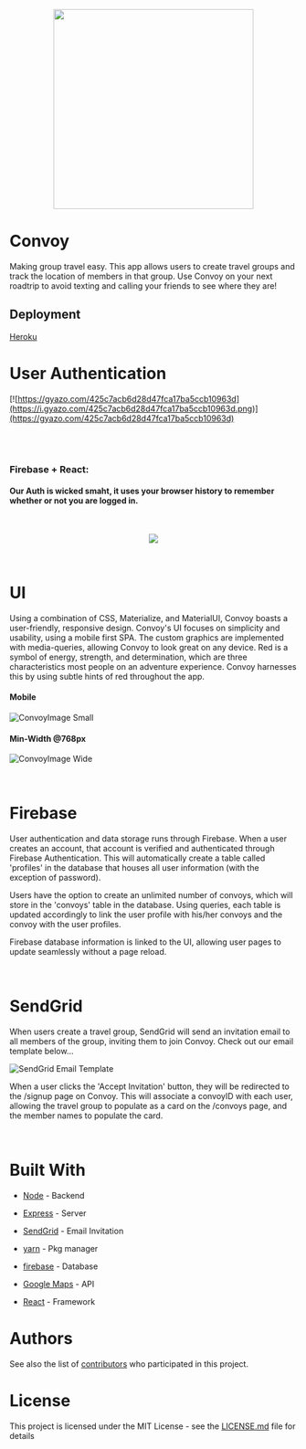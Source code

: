 <p align="center">
  <img src="/client/public/convoy.png" width="350"/>
</p>

# Convoy
Making group travel easy. This app allows users to create travel groups and track the location of members in that group. Use Convoy on your next roadtrip to avoid texting and calling your friends to see where they are!
## Deployment

 <a href="https://warm-woodland-20139.herokuapp.com/">Heroku</a> 


# User Authentication
[![https://gyazo.com/425c7acb6d28d47fca17ba5ccb10963d](https://i.gyazo.com/425c7acb6d28d47fca17ba5ccb10963d.png)](https://gyazo.com/425c7acb6d28d47fca17ba5ccb10963d)

<br>
<br>

### Firebase + React:
#### Our Auth is wicked smaht, it uses your browser history to remember whether or not you are logged in. 
<br>

<p style="text-align:center"><img src ="https://i.gyazo.com/7e9d482db7ed7ea06526f8f315a29e09.gif" />
</p>
<br>

# UI
Using a combination of CSS, Materialize, and MaterialUI,  Convoy boasts a user-friendly, responsive design. Convoy's UI focuses on simplicity and usability, using a mobile first SPA. The custom graphics are implemented with media-queries, allowing Convoy to look great on any device. Red is a symbol of energy, strength, and determination, which are three characteristics most people on an adventure experience. Convoy harnesses this by using subtle hints of red throughout the app. 

#### Mobile 
![ConvoyImage Small](./client/public/convoyHere.png)

#### Min-Width @768px
![ConvoyImage Wide](./client/public/convoywider.png)

<br>

# Firebase

User authentication and data storage runs through Firebase. When a user creates an account, that account is verified and authenticated through Firebase Authentication. This will automatically create a table called 'profiles' in the database that houses all user information (with the exception of password). 

Users have the option to create an unlimited number of convoys, which will store in the 'convoys' table in the database. Using queries, each table is updated accordingly to link the user profile with his/her convoys and the convoy with the user profiles. 

Firebase database information is linked to the UI, allowing user pages to update seamlessly without a page reload. 



<br>

# SendGrid

When users create a travel group, SendGrid will send an invitation email to all members of the group, inviting them to join Convoy. Check out our email template below...


![SendGrid Email Template](./client/public/ConvoyInvitationEmail.png)


When a user clicks the 'Accept Invitation' button, they will be redirected to the /signup page on Convoy. This will associate a convoyID with each user, allowing the travel group to populate as a card on the /convoys page, and the member names to populate the card.

<br>

# Built With

* [Node](https://nodejs.org/en/) - Backend
* [Express](https://expressjs.com/) - Server
* [SendGrid](https://sendgrid.com/) - Email Invitation

* [yarn](https://yarnpkg.com/en/) - Pkg manager
* [firebase](https://firebase.google.com/) - Database
* [Google Maps](https://developers.google.com/maps/) - API
* [React](https://reactjs.org/) - Framework



# Authors

See also the list of [contributors](https://github.com/Jordan-Gilliam/convoy/graphs/contributors) who participated in this project.

# License

This project is licensed under the MIT License - see the [LICENSE.md](LICENSE.md) file for details



